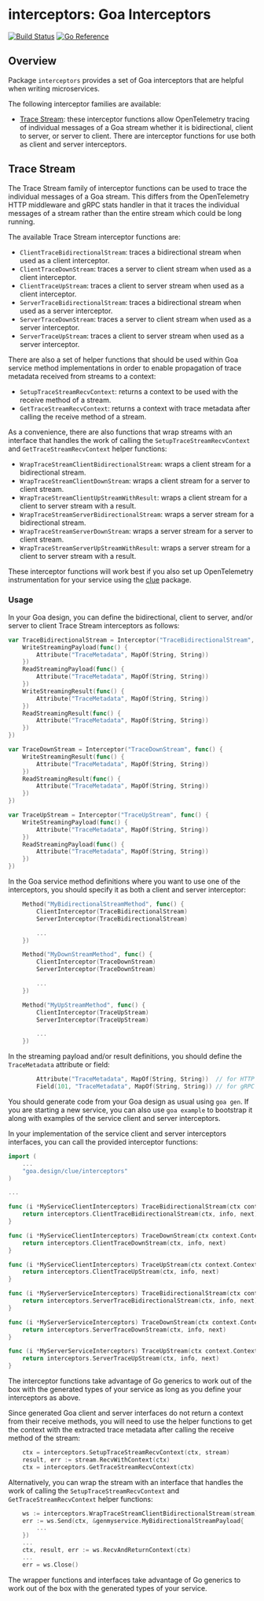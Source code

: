 # interceptors: Goa Interceptors

[![Build Status](https://github.com/goadesign/clue/workflows/CI/badge.svg?branch=main&event=push)](https://github.com/goadesign/clue/actions?query=branch%3Amain+event%3Apush)
[![Go Reference](https://pkg.go.dev/badge/goa.design/clue/interceptors.svg)](https://pkg.go.dev/goa.design/clue/interceptors)

## Overview

Package `interceptors` provides a set of Goa interceptors that are helpful when
writing microservices.

The following interceptor families are available:

* [Trace Stream](#trace-stream): these interceptor functions allow OpenTelemetry tracing of individual
  messages of a Goa stream whether it is bidirectional, client to server, or server to client. There are
  interceptor functions for use both as client and server interceptors.

## Trace Stream

The Trace Stream family of interceptor functions can be used to trace the individual messages of a Goa stream. This differs from the OpenTelemetry HTTP middleware and gRPC stats handler in that it traces the individual messages of a stream rather than the entire stream which could be long running.

The available Trace Stream interceptor functions are:

* `ClientTraceBidirectionalStream`: traces a bidirectional stream when used as a client interceptor.
* `ClientTraceDownStream`: traces a server to client stream when used as a client interceptor.
* `ClientTraceUpStream`: traces a client to server stream when used as a client interceptor.
* `ServerTraceBidirectionalStream`: traces a bidirectional stream when used as a server interceptor.
* `ServerTraceDownStream`: traces a server to client stream when used as a server interceptor.
* `ServerTraceUpStream`: traces a client to server stream when used as a server interceptor.

There are also a set of helper functions that should be used within Goa service method implementations
in order to enable propagation of trace metadata received from streams to a context:

* `SetupTraceStreamRecvContext`: returns a context to be used with the receive method of a stream.
* `GetTraceStreamRecvContext`: returns a context with trace metadata after calling the receive method of a stream.

As a convenience, there are also functions that wrap streams with an interface that handles the work of
calling the `SetupTraceStreamRecvContext` and `GetTraceStreamRecvContext` helper functions:

* `WrapTraceStreamClientBidirectionalStream`: wraps a client stream for a bidirectional stream.
* `WrapTraceStreamClientDownStream`: wraps a client stream for a server to client stream.
* `WrapTraceStreamClientUpStreamWithResult`: wraps a client stream for a client to server stream with a result.
* `WrapTraceStreamServerBidirectionalStream`: wraps a server stream for a bidirectional stream.
* `WrapTraceStreamServerDownStream`: wraps a server stream for a server to client stream.
* `WrapTraceStreamServerUpStreamWithResult`: wraps a server stream for a client to server stream with a result.

These interceptor functions will work best if you also set up OpenTelemetry instrumentation for your service
using the [clue](../clue/) package.

### Usage

In your Goa design, you can define the bidirectional, client to server, and/or server to client Trace Stream
interceptors as follows:

```go
var TraceBidirectionalStream = Interceptor("TraceBidirectionalStream", func() {
    WriteStreamingPayload(func() {
        Attribute("TraceMetadata", MapOf(String, String))
    })
    ReadStreamingPayload(func() {
        Attribute("TraceMetadata", MapOf(String, String))
    })
    WriteStreamingResult(func() {
        Attribute("TraceMetadata", MapOf(String, String))
    })
    ReadStreamingResult(func() {
        Attribute("TraceMetadata", MapOf(String, String))
    })
})

var TraceDownStream = Interceptor("TraceDownStream", func() {
    WriteStreamingResult(func() {
        Attribute("TraceMetadata", MapOf(String, String))
    })
    ReadStreamingResult(func() {
        Attribute("TraceMetadata", MapOf(String, String))
    })
})

var TraceUpStream = Interceptor("TraceUpStream", func() {
    WriteStreamingPayload(func() {
        Attribute("TraceMetadata", MapOf(String, String))
    })
    ReadStreamingPayload(func() {
        Attribute("TraceMetadata", MapOf(String, String))
    })
})
```

In the Goa service method definitions where you want to use one of the interceptors, you should specify it as both
a client and server interceptor:

```go
    Method("MyBidirectionalStreamMethod", func() {
        ClientInterceptor(TraceBidirectionalStream)
        ServerInterceptor(TraceBidirectionalStream)

        ...
    })

    Method("MyDownStreamMethod", func() {
        ClientInterceptor(TraceDownStream)
        ServerInterceptor(TraceDownStream)

        ...
    })

    Method("MyUpStreamMethod", func() {
        ClientInterceptor(TraceUpStream)
        ServerInterceptor(TraceUpStream)

        ...
    })
```

In the streaming payload and/or result definitions, you should define the `TraceMetadata` attribute or field:

```go
        Attribute("TraceMetadata", MapOf(String, String))  // for HTTP
        Field(101, "TraceMetadata", MapOf(String, String)) // for gRPC
```

You should generate code from your Goa design as usual using `goa gen`. If you are starting a new service, you can
also use `goa example` to bootstrap it along with examples of the service client and server interceptors.

In your implementation of the service client and server interceptors interfaces, you can call the provided
interceptor functions:

```go
import (
    ...
    "goa.design/clue/interceptors"
)

...

func (i *MyServiceClientInterceptors) TraceBidirectionalStream(ctx context.Context, info *genmyservice.TraceBidirectionalStream, next goa.InterceptorEndpoint) (any, context.Context, error) {
    return interceptors.ClientTraceBidirectionalStream(ctx, info, next)
}

func (i *MyServiceClientInterceptors) TraceDownStream(ctx context.Context, info *genmyservice.TraceDownStream, next goa.InterceptorEndpoint) (any, context.Context, error) {
    return interceptors.ClientTraceDownStream(ctx, info, next)
}

func (i *MyServiceClientInterceptors) TraceUpStream(ctx context.Context, info *genmyservice.TraceUpStream, next goa.InterceptorEndpoint) (any, context.Context, error) {
    return interceptors.ClientTraceUpStream(ctx, info, next)
}

func (i *MyServerServiceInterceptors) TraceBidirectionalStream(ctx context.Context, info *genmyservice.TraceBidirectionalStreamInfo, next goa.InterceptorEndpoint) (any, context.Context, error) {
    return interceptors.ServerTraceBidirectionalStream(ctx, info, next)
}

func (i *MyServerServiceInterceptors) TraceDownStream(ctx context.Context, info *genmyservice.TraceDownStreamInfo, next goa.InterceptorEndpoint) (any, context.Context, error) {
    return interceptors.ServerTraceDownStream(ctx, info, next)
}

func (i *MyServerServiceInterceptors) TraceUpStream(ctx context.Context, info *genmyservice.TraceUpStreamInfo, next goa.InterceptorEndpoint) (any, context.Context, error) {
    return interceptors.ServerTraceUpStream(ctx, info, next)
}
```

The interceptor functions take advantage of Go generics to work out of the box with the generated types of your
service as long as you define your interceptors as above.

Since generated Goa client and server interfaces do not return a context from their receive methods, you will
need to use the helper functions to get the context with the extracted trace metadata after calling the receive
method of the stream:

```go
    ctx = interceptors.SetupTraceStreamRecvContext(ctx, stream)
    result, err := stream.RecvWithContext(ctx)
    ctx = interceptors.GetTraceStreamRecvContext(ctx)
```

Alternatively, you can wrap the stream with an interface that handles the work of calling the
`SetupTraceStreamRecvContext` and `GetTraceStreamRecvContext` helper functions:

```go
    ws := interceptors.WrapTraceStreamClientBidirectionalStream(stream)
    err := ws.Send(ctx, &genmyservice.MyBidirectionalStreamPayload{
        ...
    })
    ...
    ctx, result, err := ws.RecvAndReturnContext(ctx)
    ...
    err = ws.Close()
```

The wrapper functions and interfaces take advantage of Go generics to work out of the box with the generated
types of your service.
